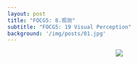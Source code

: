 ```yaml
---
layout: post
title: "FOCG5: 8.观测"
subtitle: "FOCG5: 19 Visual Perception"
background: '/img/posts/01.jpg'
---
```


<div style="text-align: center">
<img src="/img/posts/19 Visual Perception/1.png"/>
</div>

